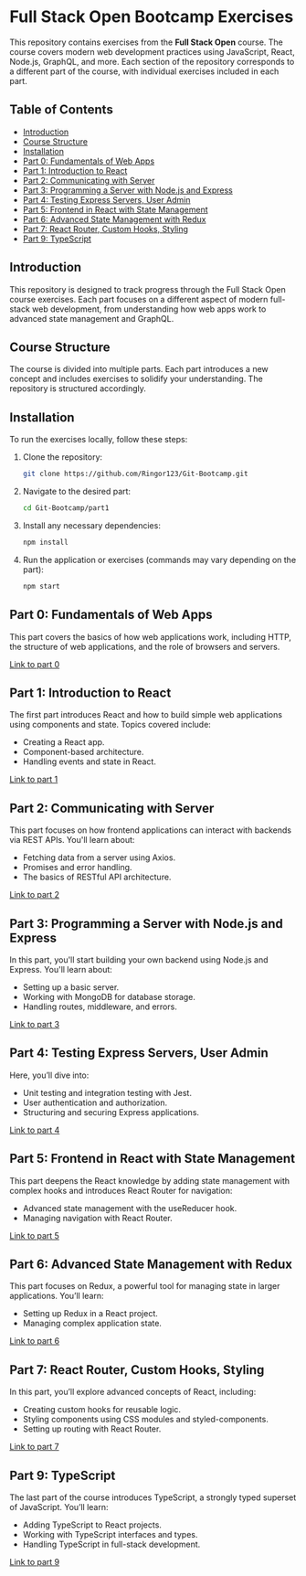 # Full Stack Open Bootcamp Exercises

This repository contains exercises from the **Full Stack Open** course. The course covers modern web development practices using JavaScript, React, Node.js, GraphQL, and more. Each section of the repository corresponds to a different part of the course, with individual exercises included in each part.

## Table of Contents

- [Introduction](#introduction)
- [Course Structure](#course-structure)
- [Installation](#installation)
- [Part 0: Fundamentals of Web Apps](#part-0-fundamentals-of-web-apps)
- [Part 1: Introduction to React](#part-1-introduction-to-react)
- [Part 2: Communicating with Server](#part-2-communicating-with-server)
- [Part 3: Programming a Server with Node.js and Express](#part-3-programming-a-server-with-nodejs-and-express)
- [Part 4: Testing Express Servers, User Admin](#part-4-testing-express-servers-user-admin)
- [Part 5: Frontend in React with State Management](#part-5-frontend-in-react-with-state-management)
- [Part 6: Advanced State Management with Redux](#part-6-advanced-state-management-with-redux)
- [Part 7: React Router, Custom Hooks, Styling](#part-7-react-router-custom-hooks-styling)
- [Part 9: TypeScript](#part-9-typescript)

## Introduction

This repository is designed to track progress through the Full Stack Open course exercises. Each part focuses on a different aspect of modern full-stack web development, from understanding how web apps work to advanced state management and GraphQL.

## Course Structure

The course is divided into multiple parts. Each part introduces a new concept and includes exercises to solidify your understanding. The repository is structured accordingly.

## Installation

To run the exercises locally, follow these steps:

1. Clone the repository:

   ```bash
   git clone https://github.com/Ringor123/Git-Bootcamp.git

2. Navigate to the desired part:

   ```bash
   cd Git-Bootcamp/part1
   
3. Install any necessary dependencies:

   ```bash
   npm install
   
4. Run the application or exercises (commands may vary depending on the part):

   ```bash
   npm start

## Part 0: Fundamentals of Web Apps
This part covers the basics of how web applications work, including HTTP, the structure of web applications, and the role of browsers and servers.

[Link to part 0](https://fullstackopen.com/en/part0)

## Part 1: Introduction to React
The first part introduces React and how to build simple web applications using components and state. Topics covered include:

+ Creating a React app.
+ Component-based architecture.
+ Handling events and state in React.

[Link to part 1](https://fullstackopen.com/en/part1)

## Part 2: Communicating with Server
This part focuses on how frontend applications can interact with backends via REST APIs. You'll learn about:

+ Fetching data from a server using Axios.
+ Promises and error handling.
+ The basics of RESTful API architecture.

[Link to part 2](https://fullstackopen.com/en/part2)

## Part 3: Programming a Server with Node.js and Express
In this part, you'll start building your own backend using Node.js and Express. You'll learn about:

+ Setting up a basic server.
+ Working with MongoDB for database storage.
+ Handling routes, middleware, and errors.

[Link to part 3](https://fullstackopen.com/en/part3)

## Part 4: Testing Express Servers, User Admin
Here, you’ll dive into:

+ Unit testing and integration testing with Jest.
+ User authentication and authorization.
+ Structuring and securing Express applications.

[Link to part 4](https://fullstackopen.com/en/part4)

## Part 5: Frontend in React with State Management
This part deepens the React knowledge by adding state management with complex hooks and introduces React Router for navigation:

+ Advanced state management with the useReducer hook.
+ Managing navigation with React Router.

[Link to part 5](https://fullstackopen.com/en/part5)

## Part 6: Advanced State Management with Redux
This part focuses on Redux, a powerful tool for managing state in larger applications. You’ll learn:

+ Setting up Redux in a React project.
+ Managing complex application state.

[Link to part 6](https://fullstackopen.com/en/part6)

## Part 7: React Router, Custom Hooks, Styling
In this part, you’ll explore advanced concepts of React, including:

+ Creating custom hooks for reusable logic.
+ Styling components using CSS modules and styled-components.
+ Setting up routing with React Router.

[Link to part 7](https://fullstackopen.com/en/part7)

## Part 9: TypeScript
The last part of the course introduces TypeScript, a strongly typed superset of JavaScript. You’ll learn:

+ Adding TypeScript to React projects.
+ Working with TypeScript interfaces and types.
+ Handling TypeScript in full-stack development.

[Link to part 9](https://fullstackopen.com/en/part9)



   

